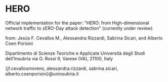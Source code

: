 # HERO

Official implementation for the paper:
    "HERO: from High-dimensional network traffic to zERO-Day attack detection"
    (currently under review)

from:
Jesús F. Cevallos M., 
Alessandra Rizzardi, 
Sabrina Sicari,
and Alberto Coen Porisini

Dipartimento di Scienze Teoriche e Applicate
Università degli Studi dell’Insubria
via O. Rossi 9, Varese (VA), 21100, Italy

{jf.cevallosmoreno, alessandra.rizzardi, sabrina.sicari, alberto.coenporisini}@uninsubria.it
